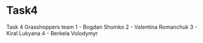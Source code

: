 # Task4
Task 4 
Grasshoppers team
1 - Bogdan Shomko
2 - Valentina Romanchuk
3 - Kiral Lukyana
4 - Berkela Volodymyr
